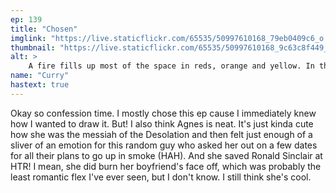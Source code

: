 ```yaml
---
ep: 139
title: "Chosen"
imglink: "https://live.staticflickr.com/65535/50997610168_79eb0409c6_o.jpg"
thumbnail: "https://live.staticflickr.com/65535/50997610168_9c63c8f449_q.jpg"
alt: >
    A fire fills up most of the space in reds, orange and yellow. In the middle, the silhouette of a woman seems to rise up from the flames, her hair fluttering dramatically upwards. At the bottom reads &quot;139 - Chosen&quot;
name: "Curry"
hastext: true
---
```

Okay so confession time. I mostly chose this ep cause I immediately knew how I wanted to draw it. But! I also think Agnes is neat. It's just kinda cute how she was the messiah of the Desolation and then felt just enough of a sliver of an emotion for this random guy who asked her out on a few dates for all their plans to go up in smoke (HAH). And she saved Ronald Sinclair at HTR! I mean, she did burn her boyfriend's face off, which was probably the least romantic flex I've ever seen, but I don't know. I still think she's cool. 